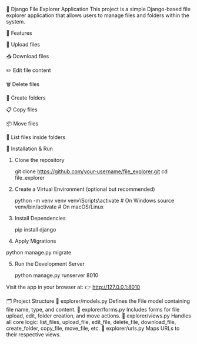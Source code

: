 📁 Django File Explorer Application
This project is a simple Django-based file explorer application that allows users to manage files and folders within the system.

🔧 Features

📄 Upload files

📥 Download files

✏️ Edit file content

🗑️ Delete files

📂 Create folders

📋 Copy files

📦 Move files

📁 List files inside folders



🚀 Installation & Run
1. Clone the repository
   
   git clone https://github.com/your-username/file_explorer.git
   cd file_explorer

2. Create a Virtual Environment (optional but recommended)
   
    python -m venv venv
    venv\Scripts\activate  # On Windows
    source venv/bin/activate  # On macOS/Linux

3. Install Dependencies
   
    pip install django

4. Apply Migrations
   
  python manage.py migrate

5. Run the Development Server
    
   python manage.py runserver 8010

Visit the app in your browser at:
👉 http://127.0.0.1:8010


🗂️ Project Structure
📁 explorer/models.py
Defines the File model containing file name, type, and content.
📁 explorer/forms.py
Includes forms for file upload, edit, folder creation, and move actions.
📁 explorer/views.py
Handles all core logic:
list_files, upload_file, edit_file, delete_file, download_file, create_folder, copy_file, move_file, etc.
📁 explorer/urls.py
Maps URLs to their respective views.
